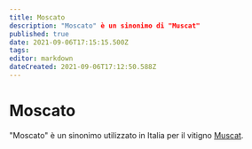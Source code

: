 ```yaml
---
title: Moscato
description: "Moscato" è un sinonimo di "Muscat"
published: true
date: 2021-09-06T17:15:15.500Z
tags: 
editor: markdown
dateCreated: 2021-09-06T17:12:50.588Z
---
```


# Moscato

"Moscato" è un sinonimo utilizzato in Italia per il vitigno [Muscat](/vitigni/Francia/bacca-bianca/muscat).
